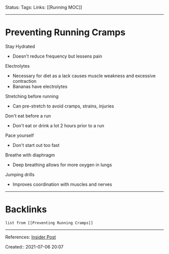 Status: 
Tags: 
Links: [[Running MOC]]
___
# Preventing Running Cramps
Stay Hydrated
- Doesn't reduce frequency but lessens pain

Electrolytes
- Necessary for diet as a lack causes muscle weakness and excessive contraction
- Bananas have electrolytes

Stretching before running
- Can pre-stretch to avoid cramps, strains, injuries

Don't eat before a run
- Don't eat or drink a lot 2 hours prior to a run

Pace yourself
- Don't start out too fast

Breathe with diaphragm
- Deep breathing allows for more oxygen in lungs

Jumping drills
- Improves coordination with muscles and nerves

___
# Backlinks
```dataview
list from [[Preventing Running Cramps]]
```
___
References: [Insider Post](https://www.insider.com/avoiding-cramps-while-running-2018-9)

Created:: 2021-07-06 20:07
